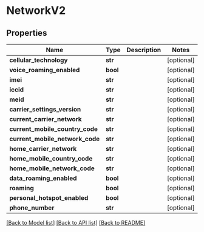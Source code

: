 # NetworkV2

## Properties
Name | Type | Description | Notes
------------ | ------------- | ------------- | -------------
**cellular_technology** | **str** |  | [optional] 
**voice_roaming_enabled** | **bool** |  | [optional] 
**imei** | **str** |  | [optional] 
**iccid** | **str** |  | [optional] 
**meid** | **str** |  | [optional] 
**carrier_settings_version** | **str** |  | [optional] 
**current_carrier_network** | **str** |  | [optional] 
**current_mobile_country_code** | **str** |  | [optional] 
**current_mobile_network_code** | **str** |  | [optional] 
**home_carrier_network** | **str** |  | [optional] 
**home_mobile_country_code** | **str** |  | [optional] 
**home_mobile_network_code** | **str** |  | [optional] 
**data_roaming_enabled** | **bool** |  | [optional] 
**roaming** | **bool** |  | [optional] 
**personal_hotspot_enabled** | **bool** |  | [optional] 
**phone_number** | **str** |  | [optional] 

[[Back to Model list]](../README.md#documentation-for-models) [[Back to API list]](../README.md#documentation-for-api-endpoints) [[Back to README]](../README.md)


